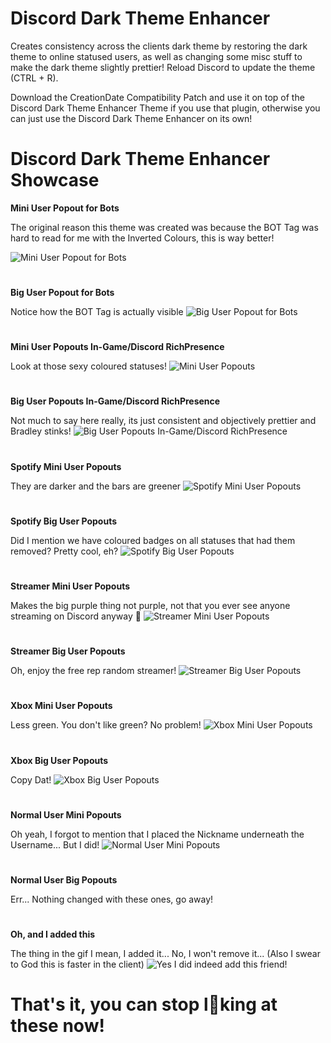 # Discord Dark Theme Enhancer
Creates consistency across the clients dark theme by restoring the dark theme to online statused users, as well as changing some misc stuff to make the dark theme slightly prettier! Reload Discord to update the theme (CTRL + R).

Download the CreationDate Compatibility Patch and use it on top of the Discord Dark Theme Enhancer Theme if you use that plugin, otherwise
you can just use the Discord Dark Theme Enhancer on its own!

# Discord Dark Theme Enhancer Showcase
**Mini User Popout for Bots**

The original reason this theme was created was because the BOT Tag was hard to read for me with the Inverted Colours, this is way better!

![Mini User Popout for Bots](https://github.com/WapourVave/BetterDiscordClientMods/blob/gh-pages/ImageShowcases/DiscordDarkThemeEnhancerShowcase/2Yq5asJ%5B1%5D.png)
#
**Big User Popout for Bots**

Notice how the BOT Tag is actually visible
![Big User Popout for Bots](https://github.com/WapourVave/BetterDiscordClientMods/blob/gh-pages/ImageShowcases/DiscordDarkThemeEnhancerShowcase/2WV1SXo%5B1%5D.png)
#
**Mini User Popouts In-Game/Discord RichPresence**

Look at those sexy coloured statuses!
![Mini User Popouts](https://github.com/WapourVave/BetterDiscordClientMods/blob/gh-pages/ImageShowcases/DiscordDarkThemeEnhancerShowcase/7DV1oGi%5B1%5D.png)
#
**Big User Popouts In-Game/Discord RichPresence**

Not much to say here really, its just consistent and objectively prettier and Bradley stinks!
![Big User Popouts In-Game/Discord RichPresence](https://github.com/WapourVave/BetterDiscordClientMods/blob/gh-pages/ImageShowcases/DiscordDarkThemeEnhancerShowcase/4NCNhsJ%5B1%5D.png)
#
**Spotify Mini User Popouts**

They are darker and the bars are greener
![Spotify Mini User Popouts](https://github.com/WapourVave/BetterDiscordClientMods/blob/gh-pages/ImageShowcases/DiscordDarkThemeEnhancerShowcase/53NYJQF%5B1%5D.png)
#
**Spotify Big User Popouts**

Did I mention we have coloured badges on all statuses that had them removed? Pretty cool, eh?
![Spotify Big User Popouts](https://github.com/WapourVave/BetterDiscordClientMods/blob/gh-pages/ImageShowcases/DiscordDarkThemeEnhancerShowcase/9752MJ7%5B1%5D.png)
#
**Streamer Mini User Popouts**

Makes the big purple thing not purple, not that you ever see anyone streaming on Discord anyway 👀
![Streamer Mini User Popouts](https://github.com/WapourVave/BetterDiscordClientMods/blob/gh-pages/ImageShowcases/DiscordDarkThemeEnhancerShowcase/5WiKtq8%5B1%5D.png)
#
**Streamer Big User Popouts**

Oh, enjoy the free rep random streamer!
![Streamer Big User Popouts](https://github.com/WapourVave/BetterDiscordClientMods/blob/gh-pages/ImageShowcases/DiscordDarkThemeEnhancerShowcase/4v5EJux%5B1%5D.png)
#
**Xbox Mini User Popouts**

Less green. You don't like green? No problem!
![Xbox Mini User Popouts](https://github.com/WapourVave/BetterDiscordClientMods/blob/gh-pages/ImageShowcases/DiscordDarkThemeEnhancerShowcase/6UGSFfW%5B1%5D.png)
#
**Xbox Big User Popouts**

Copy Dat!
![Xbox Big User Popouts](https://github.com/WapourVave/BetterDiscordClientMods/blob/gh-pages/ImageShowcases/DiscordDarkThemeEnhancerShowcase/FmWKLpr%5B1%5D.png)
#
**Normal User Mini Popouts**

Oh yeah, I forgot to mention that I placed the Nickname underneath the Username... But I did!
![Normal User Mini Popouts](https://github.com/WapourVave/BetterDiscordClientMods/blob/gh-pages/ImageShowcases/DiscordDarkThemeEnhancerShowcase/7Khwfwi%5B1%5D.png)
#
**Normal User Big Popouts**

Err... Nothing changed with these ones, go away!
#
**Oh, and I added this**

The thing in the gif I mean, I added it... No, I won't remove it... (Also I swear to God this is faster in the client)
![Yes I did indeed add this friend!](https://github.com/WapourVave/BetterDiscordClientMods/blob/gh-pages/ImageShowcases/DiscordDarkThemeEnhancerShowcase/8xDekpg%5B1%5D.gif)
# That's it, you can stop l👀king at these now!

